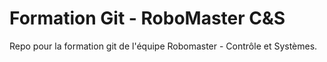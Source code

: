 # Formation Git - RoboMaster C&S

Repo pour la formation git de l'équipe Robomaster - Contrôle et Systèmes.
